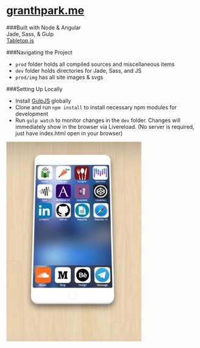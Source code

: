 # [granthpark.me](http://www.granthpark.me)
###Built with
Node & Angular  
Jade, Sass, & Gulp  
[Tabletop.js](https://github.com/jsoma/tabletop)  

###Navigating the Project
* `prod` folder holds all compiled sources and miscellaneous items
* `dev` folder holds directories for Jade, Sass, and JS
* `prod/img` has all site images & svgs  

###Setting Up Locally
* Install [GulpJS](http://gulpjs.com/) globally
* Clone and run `npm install` to install necessary npm modules for development
* Run `gulp watch` to monitor changes in the `dev` folder. Changes will immediately show in the browser via Livereload. (No server is required, just have index.html open in your browser)

![](prod/img/website.jpg?raw=true "Grant Hyun Park")
